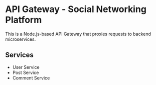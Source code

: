# API Gateway - Social Networking Platform

This is a Node.js-based API Gateway that proxies requests to backend microservices.

## Services
- User Service
- Post Service
- Comment Service 

